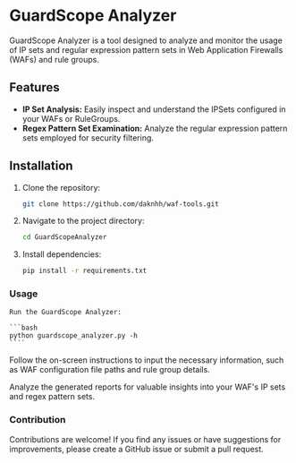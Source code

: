 # GuardScope Analyzer

GuardScope Analyzer is a tool designed to analyze and monitor the usage of IP sets and regular expression pattern sets in Web Application Firewalls (WAFs) and rule groups.

## Features

- **IP Set Analysis:** Easily inspect and understand the IPSets configured in your WAFs or RuleGroups.
- **Regex Pattern Set Examination:** Analyze the regular expression pattern sets employed for security filtering.

## Installation

1. Clone the repository:

   ```bash
   git clone https://github.com/daknhh/waf-tools.git
   ````
2. Navigate to the project directory:
    ```bash
    cd GuardScopeAnalyzer
    ````

3. Install dependencies:
    ```bash
    pip install -r requirements.txt
    ````

### Usage
    Run the GuardScope Analyzer:

    ```bash
    python guardscope_analyzer.py -h
    ````

Follow the on-screen instructions to input the necessary information, such as WAF configuration file paths and rule group details.

Analyze the generated reports for valuable insights into your WAF's IP sets and regex pattern sets.

### Contribution
Contributions are welcome! If you find any issues or have suggestions for improvements, please create a GitHub issue or submit a pull request.